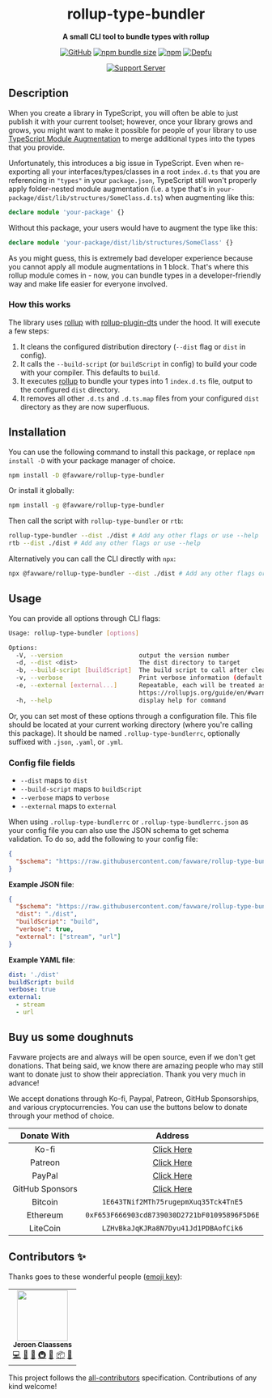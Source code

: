 <div align="center">

# rollup-type-bundler

**A small CLI tool to bundle types with rollup**

[![GitHub](https://img.shields.io/github/license/favware/rollup-type-bundler)](https://github.com/favware/rollup-type-bundler/blob/main/LICENSE)
[![npm bundle size](https://img.shields.io/bundlephobia/min/@favware/rollup-type-bundler?logo=webpack&style=flat-square)](https://bundlephobia.com/result?p=@favware/rollup-type-bundler)
[![npm](https://img.shields.io/npm/v/@favware/rollup-type-bundler?color=crimson&logo=npm)](https://www.npmjs.com/package/@favware/rollup-type-bundler)
[![Depfu](https://badges.depfu.com/badges/97d09026f35f8886a8bca2e8c7caa533/count.svg)](https://depfu.com/github/favware/rollup-type-bundler?project_id=28226)

[![Support Server](https://discord.com/api/guilds/512303595966824458/embed.png?style=banner2)](https://join.favware.tech)

</div>

## Description

When you create a library in TypeScript, you will often be able to just publish
it with your current toolset; however, once your library grows and grows, you
might want to make it possible for people of your library to use [TypeScript
Module Augmentation][tma] to merge additional types into the types that you
provide.

Unfortunately, this introduces a big issue in TypeScript. Even when
re-exporting all your interfaces/types/classes in a root `index.d.ts` that you
are referencing in `"types"` in your `package.json`, TypeScript still won't
properly apply folder-nested module augmentation (i.e. a type that's in
`your-package/dist/lib/structures/SomeClass.d.ts`) when augmenting like this:

```ts
declare module 'your-package' {}
```

Without this package, your users would have to augment the type like this:

```ts
declare module 'your-package/dist/lib/structures/SomeClass' {}
```

As you might guess, this is extremely bad developer experience because you
cannot apply all module augmentations in 1 block. That's where this rollup
module comes in - now, you can bundle types in a developer-friendly way and
make life easier for everyone involved.

[tma]: https://www.typescriptlang.org/docs/handbook/declaration-merging.html

### How this works

The library uses [rollup] with [rollup-plugin-dts] under the hood. It will
execute a few steps:

1. It cleans the configured distribution directory (`--dist` flag or `dist` in
   config).
2. It calls the `--build-script` (or `buildScript` in config) to build your code
   with your compiler. This defaults to `build`.
3. It executes [rollup] to bundle your types into 1 `index.d.ts` file, output to
   the configured `dist` directory.
4. It removes all other `.d.ts` and `.d.ts.map` files from your configured
   `dist` directory as they are now superfluous.

[rollup]: https://www.npmjs.com/package/rollup
[rollup-plugin-dts]: https://www.npmjs.com/package/rollup-plugin-dts

## Installation

You can use the following command to install this package, or replace
`npm install -D` with your package manager of choice.

```sh
npm install -D @favware/rollup-type-bundler
```

Or install it globally:

```sh
npm install -g @favware/rollup-type-bundler
```

Then call the script with `rollup-type-bundler` or `rtb`:

```sh
rollup-type-bundler --dist ./dist # Add any other flags or use --help
rtb --dist ./dist # Add any other flags or use --help
```

Alternatively you can call the CLI directly with `npx`:

```sh
npx @favware/rollup-type-bundler --dist ./dist # Add any other flags or use --help
```

## Usage

You can provide all options through CLI flags:

```sh
Usage: rollup-type-bundler [options]

Options:
  -V, --version                     output the version number
  -d, --dist <dist>                 The dist directory to target
  -b, --build-script [buildScript]  The build script to call after cleaning your dist directory (default: "build")
  -v, --verbose                     Print verbose information (default: false)
  -e, --external [external...]      Repeatable, each will be treated as a new entry. Library or libraries to treat as external in Rollup (see:
                                    https://rollupjs.org/guide/en/#warning-treating-module-as-external-dependency) (default: [])
  -h, --help                        display help for command
```

Or, you can set most of these options through a configuration file. This
file should be located at your current working directory (where you're
calling this package). It should be named `.rollup-type-bundlerrc`, optionally
suffixed with `.json`, `.yaml`, or `.yml`.

### Config file fields

- `--dist` maps to `dist`
- `--build-script` maps to `buildScript`
- `--verbose` maps to `verbose`
- `--external` maps to `external`

When using `.rollup-type-bundlerrc` or `.rollup-type-bundlerrc.json` as
your config file you can also use the JSON schema to get schema
validation. To do so, add the following to your config file:

```json
{
  "$schema": "https://raw.githubusercontent.com/favware/rollup-type-bundler/main/assets/rollup-type-bundler.schema.json"
}
```

**Example JSON file**:

```json
{
  "$schema": "https://raw.githubusercontent.com/favware/rollup-type-bundler/main/assets/rollup-type-bundler.schema.json",
  "dist": "./dist",
  "buildScript": "build",
  "verbose": true,
  "external": ["stream", "url"]
}
```

**Example YAML file**:

```yaml
dist: './dist'
buildScript: build
verbose: true
external:
  - stream
  - url
```

## Buy us some doughnuts

Favware projects are and always will be open source, even if we don't get
donations. That being said, we know there are amazing people who may still
want to donate just to show their appreciation. Thank you very much in
advance!

We accept donations through Ko-fi, Paypal, Patreon, GitHub Sponsorships,
and various cryptocurrencies. You can use the buttons below to donate
through your method of choice.

|   Donate With   |                      Address                      |
| :-------------: | :-----------------------------------------------: |
|      Ko-fi      |  [Click Here](https://donate.favware.tech/kofi)   |
|     Patreon     | [Click Here](https://donate.favware.tech/patreon) |
|     PayPal      | [Click Here](https://donate.favware.tech/paypal)  |
| GitHub Sponsors |  [Click Here](https://github.com/sponsors/Favna)  |
|     Bitcoin     |       `1E643TNif2MTh75rugepmXuq35Tck4TnE5`        |
|    Ethereum     |   `0xF653F666903cd8739030D2721bF01095896F5D6E`    |
|    LiteCoin     |       `LZHvBkaJqKJRa8N7Dyu41Jd1PDBAofCik6`        |

## Contributors ✨

Thanks goes to these wonderful people ([emoji key](https://allcontributors.org/docs/en/emoji-key)):

<!-- ALL-CONTRIBUTORS-LIST:START - Do not remove or modify this section -->
<!-- prettier-ignore-start -->
<!-- markdownlint-disable -->
<table>
  <tr>
    <td align="center"><a href="https://favware.tech/"><img src="https://avatars3.githubusercontent.com/u/4019718?v=4?s=100" width="100px;" alt=""/><br /><sub><b>Jeroen Claassens</b></sub></a><br /><a href="https://github.com/favware/rollup-type-bundler/commits?author=Favna" title="Code">💻</a> <a href="#design-Favna" title="Design">🎨</a> <a href="#ideas-Favna" title="Ideas, Planning, & Feedback">🤔</a> <a href="#infra-Favna" title="Infrastructure (Hosting, Build-Tools, etc)">🚇</a> <a href="#maintenance-Favna" title="Maintenance">🚧</a> <a href="#platform-Favna" title="Packaging/porting to new platform">📦</a> <a href="#projectManagement-Favna" title="Project Management">📆</a></td>
  </tr>
</table>

<!-- markdownlint-restore -->
<!-- prettier-ignore-end -->

<!-- ALL-CONTRIBUTORS-LIST:END -->

This project follows the [all-contributors](https://github.com/all-contributors/all-contributors) specification. Contributions of any kind welcome!
